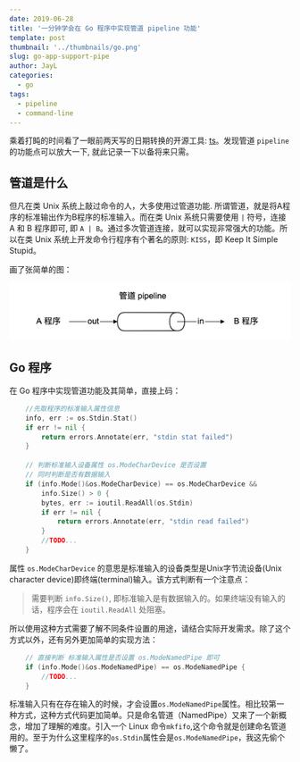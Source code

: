 ```yaml
---
date: 2019-06-28
title: '一分钟学会在 Go 程序中实现管道 pipeline 功能'
template: post
thumbnail: '../thumbnails/go.png'
slug: go-app-support-pipe
author: JayL
categories:
  - go
tags:
  - pipeline
  - command-line
---
```


乘着打盹的时间看了一眼前两天写的日期转换的开源工具: [ts](https://github.com/liujianping/ts)。发现管道 `pipeline` 的功能点可以放大一下, 就此记录一下以备将来只需。

## 管道是什么

但凡在类 Unix 系统上敲过命令的人，大多使用过管道功能. 所谓管道，就是将A程序的标准输出作为B程序的标准输入。而在类 Unix 系统只需要使用 `|` 符号，连接 A 和 B 程序即可, 即 `A | B`。通过多次管道连接，就可以实现非常强大的功能。所以在类 Unix 系统上开发命令行程序有个著名的原则: `KISS`，即 Keep It Simple Stupid。

画了张简单的图：

![pipeline](../images/pipe.png)

## Go 程序

在 Go 程序中实现管道功能及其简单，直接上码：

````go
    //先取程序的标准输入属性信息
    info, err := os.Stdin.Stat()
    if err != nil {
        return errors.Annotate(err, "stdin stat failed")
    }

    // 判断标准输入设备属性 os.ModeCharDevice 是否设置
    // 同时判断是否有数据输入 
    if (info.Mode()&os.ModeCharDevice) == os.ModeCharDevice &&
        info.Size() > 0 {
        bytes, err := ioutil.ReadAll(os.Stdin)
        if err != nil {
            return errors.Annotate(err, "stdin read failed")
        }
        //TODO...
    }

````

属性 `os.ModeCharDevice` 的意思是标准输入的设备类型是Unix字节流设备(Unix character device)即终端(terminal)输入。该方式判断有一个注意点：

> 需要判断 `info.Size()`, 即标准输入是有数据输入的。如果终端没有输入的话，程序会在 `ioutil.ReadAll` 处阻塞。

所以使用这种方式需要了解不同条件设置的用途，请结合实际开发需求。除了这个方式以外，还有另外更加简单的实现方法：

````go
    // 直接判断 标准输入属性是否设置 os.ModeNamedPipe 即可
    if (info.Mode()&os.ModeNamedPipe) == os.ModeNamedPipe {
        //TODO...
    }
````

标准输入只有在存在输入的时候，才会设置`os.ModeNamedPipe`属性。相比较第一种方式，这种方式代码更加简单。只是命名管道（NamedPipe）又来了一个新概念，增加了理解的难度。引入一个 Linux 命令`mkfifo`,这个命令就是创建命名管道用的。至于为什么这里程序的`os.Stdin`属性会是`os.ModeNamedPipe`，我这先偷个懒了。



